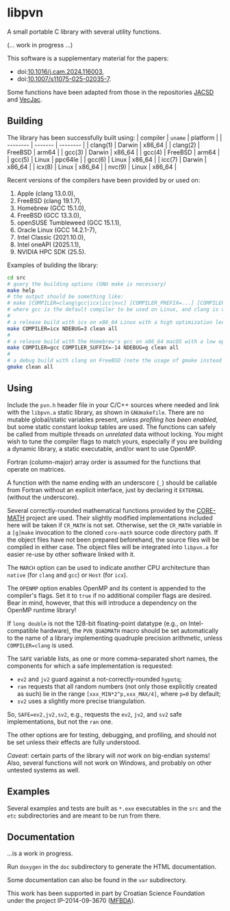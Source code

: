 # libpvn
A small portable C library with several utility functions.

(... work in progress ...)

This software is a supplementary material for the papers:
- doi:[10.1016/j.cam.2024.116003](https://doi.org/10.1016/j.cam.2024.116003 "Accurate complex Jacobi rotations"),
- doi:[10.1007/s11075-025-02035-7](https://doi.org/10.1007/s11075-025-02035-7 "Arithmetical enhancements of the Kogbetliantz method for the SVD of order two").

Some functions have been adapted from those in the repositories [JACSD](https://github.com/venovako/JACSD) and [VecJac](https://github.com/venovako/VecJac).

## Building

The library has been successfully built using:
| compiler | `uname` | platform |
| -------- | ------- | -------- |
| clang(1) | Darwin  | x86_64   |
| clang(2) | FreeBSD | arm64    |
| gcc(3)   | Darwin  | x86_64   |
| gcc(4)   | FreeBSD | arm64    |
| gcc(5)   | Linux   | ppc64le  |
| gcc(6)   | Linux   | x86_64   |
| icc(7)   | Darwin  | x86_64   |
| icx(8)   | Linux   | x86_64   |
| nvc(9)   | Linux   | x86_64   |

Recent versions of the compilers have been provided by or used on:
1. Apple (clang 13.0.0),
2. FreeBSD (clang 19.1.7),
3. Homebrew (GCC 15.1.0),
4. FreeBSD (GCC 13.3.0),
5. openSUSE Tumbleweed (GCC 15.1.1),
6. Oracle Linux (GCC 14.2.1-7),
7. Intel Classic (2021.10.0),
8. Intel oneAPI (2025.1.1),
9. NVIDIA HPC SDK (25.5).

Examples of building the library:
```bash
cd src
# query the building options (GNU make is necessary)
make help
# the output should be something like:
# make [COMPILER=clang|gcc|icx|icc|nvc] [COMPILER_PREFIX=...] [COMPILER_SUFFIX=...] [MARCH=...] [NDEBUG=0|1|2|3|...] [PRINTOUT=ERR|OUT] [VECLEN=...] [CR_MATH=...] [OPENMP=...] [PROFILE=...] [SAFE=...] [DYNAMIC=dylib|so] [QUADMATH=-lquadmath] [GMP=...] [MPFR=...] [MPC=...] [all|clean|help]
# where gcc is the default compiler to be used on Linux, and clang is otherwise
#
# a release build with icx on x86_64 Linux with a high optimization level
make COMPILER=icx NDEBUG=3 clean all
#
# a release build with the Homebrew's gcc on x86_64 macOS with a low optimization level
make COMPILER=gcc COMPILER_SUFFIX=-14 NDEBUG=g clean all
#
# a debug build with clang on FreeBSD (note the usage of gmake instead of make)
gmake clean all
```

## Using

Include the `pvn.h` header file in your C/C++ sources where needed and link with the `libpvn.a` static library, as shown in `GNUmakefile`.
There are no mutable global/static variables present, *unless profiling has been enabled*, but some static constant lookup tables are used.
The functions can safely be called from multiple threads on *unrelated* data without locking.
You might wish to tune the compiler flags to match yours, especially if you are building a dynamic library, a static executable, and/or want to use OpenMP.

Fortran (column-major) array order is assumed for the functions that operate on matrices.

A function with the name ending with an underscore (`_`) should be callable from Fortran without an explicit interface, just by declaring it `EXTERNAL` (without the underscore).

Several correctly-rounded mathematical functions provided by the [CORE-MATH](https://core-math.gitlabpages.inria.fr) project are used.
Their slightly modified implementations included here will be taken if `CR_MATH` is not set.
Otherwise, set the `CR_MATH` variable in a `[g]make` invocation to the cloned `core-math` source code directory path.
If the object files have not been prepared beforehand, the source files will be compiled in either case.
The object files will be integrated into `libpvn.a` for easier re-use by other software linked with it.

The `MARCH` option can be used to indicate another CPU architecture than `native` (for `clang` and `gcc`) or `Host` (for `icx`).

The `OPENMP` option enables OpenMP and its content is appended to the compiler's flags.
Set it to `true` if no additional compiler flags are desired.
Bear in mind, however, that this will introduce a dependency on the OpenMP runtime library!

If `long double` is not the 128-bit floating-point datatype (e.g., on Intel-compatible hardware), the `PVN_QUADMATH` macro should be set automatically to the name of a library implementing quadruple precision arithmetic, unless `COMPILER=clang` is used.

The `SAFE` variable lists, as one or more comma-separated short names, the components for which a safe implementation is requested:
- `ev2` and `jv2` guard against a not-correctly-rounded `hypotq`;
- `ran` requests that all random numbers (not only those explicitly created as such) lie in the range `[xxx_MIN*2^p,xxx_MAX/4]`, where `p=0` by default;
- `sv2` uses a slightly more precise triangulation.

So, `SAFE=ev2,jv2,sv2`, e.g., requests the `ev2`, `jv2`, and `sv2` safe implementations, but not the `ran` one.

The other options are for testing, debugging, and profiling, and should not be set unless their effects are fully understood.

*Caveat*: certain parts of the library will *not* work on big-endian systems!
Also, several functions will not work on Windows, and probably on other untested systems as well.

## Examples

Several examples and tests are built as `*.exe` executables in the `src` and the `etc` subdirectories and are meant to be run from there.

## Documentation

...is a work in progress.

Run `doxygen` in the `doc` subdirectory to generate the HTML documentation.

Some documentation can also be found in the `var` subdirectory.

This work has been supported in part by Croatian Science Foundation under the project IP-2014-09-3670 ([MFBDA](https://web.math.pmf.unizg.hr/mfbda/)).
